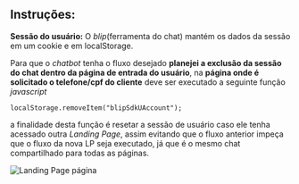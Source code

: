 ## Instruções:

**Sessão do usuário:** 
O *blip*(ferramenta do chat) mantém os dados da sessão em um cookie e em localStorage.

Para que o *chatbot* tenha o fluxo desejado **planejei a exclusão da sessão do chat dentro da página de entrada do usuário**, na **página onde é solicitado o telefone/cpf do cliente** deve ser executado a seguinte função *javascript*

    localStorage.removeItem("blipSdkUAccount");

a finalidade desta função é resetar a sessão de usuário caso ele tenha acessado outra *Landing Page*, assim evitando que o fluxo anterior impeça que o fluxo da nova LP seja executado, já que é o mesmo chat compartilhado para todas as páginas.

![Landing Page página](https://i.imgur.com/lBdtvf8.png[/img)
